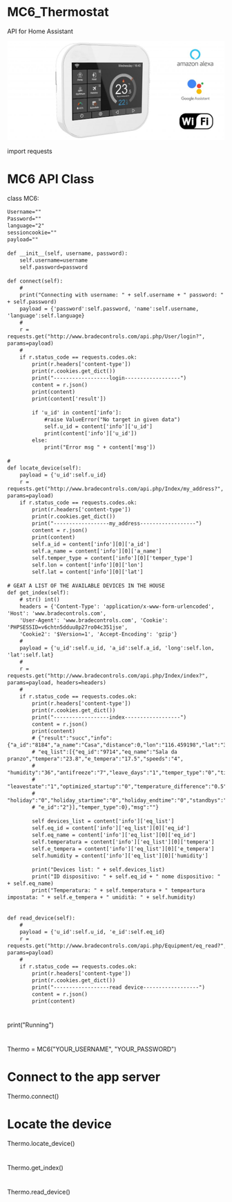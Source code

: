 # MC6_Thermostat
API for Home Assistant

![Image description](MC6-white-white-background-2.jpg)

import requests

# MC6 API Class
class MC6:

    Username=""
    Password=""
    language="2"
    sessioncookie=""
    payload=""
    
    def __init__(self, username, password):
        self.username=username
        self.password=password
        
    def connect(self):
        #
        print("Connecting with username: " + self.username + " password: " + self.password)
        payload = {'password':self.password, 'name':self.username, 'language':self.language}
        #
        r = requests.get("http://www.bradecontrols.com/api.php/User/login?", params=payload)
        #
        if r.status_code == requests.codes.ok:
            print(r.headers['content-type'])
            print(r.cookies.get_dict())
            print("------------------login------------------")
            content = r.json()
            print(content)
            print(content['result'])

            if 'u_id' in content['info']:
                #raise ValueError("No target in given data")
                self.u_id = content['info']['u_id']
                print(content['info']['u_id'])
            else:
                print("Error msg " + content['msg'])
                
    #
    def locate_device(self):
        payload = {'u_id':self.u_id}
        r = requests.get("http://www.bradecontrols.com/api.php/Index/my_address?", params=payload)
        if r.status_code == requests.codes.ok:
            print(r.headers['content-type'])
            print(r.cookies.get_dict())
            print("------------------my_address------------------")
            content = r.json()
            print(content)
            self.a_id = content['info'][0]['a_id']
            self.a_name = content['info'][0]['a_name']
            self.temper_type = content['info'][0]['temper_type']
            self.lon = content['info'][0]['lon']
            self.lat = content['info'][0]['lat']
            
    # GEAT A LIST OF THE AVAILABLE DEVICES IN THE HOUSE
    def get_index(self):
        # str() int()
        headers = {'Content-Type': 'application/x-www-form-urlencoded', 'Host': 'www.bradecontrols.com',
        'User-Agent': 'www.bradecontrols.com', 'Cookie': 'PHPSESSID=v6chtn5dduu8p27ro04c351jse',
        'Cookie2': '$Version=1', 'Accept-Encoding': 'gzip'}
        #
        payload = {'u_id':self.u_id, 'a_id':self.a_id, 'long':self.lon, 'lat':self.lat}
        #
        r = requests.get("http://www.bradecontrols.com/api.php/Index/index?", params=payload, headers=headers)
        #
        if r.status_code == requests.codes.ok:
            print(r.headers['content-type'])
            print(r.cookies.get_dict())
            print("------------------index------------------")
            content = r.json()
            print(content)
            # {"result":"succ","info":{"a_id":"8184","a_name":"Casa","distance":0,"lon":"116.459198","lat":"39.885504",
            # "eq_list":[{"eq_id":"9714","eq_name":"Sala da pranzo","tempera":"23.8","e_tempera":"17.5","speeds":"4",
            # "humidity":"36","antifreeze":"7","leave_days":"1","temper_type":"0","time_zone":"0","pattern":"5","versions":null,
            # "leavestate":"1","optimized_startup":"0","temperature_difference":"0.5","holding_temperature":"25","holding_time":"0",
            # "holiday":"0","holiday_startime":"0","holiday_endtime":"0","standbys":"1","pattern_name":"\u6b63\u5e38","state":"1",
            # "e_id":"2"}],"temper_type":0},"msg":""}

            self devices_list = content['info']['eq_list']
            self.eq_id = content['info']['eq_list'][0]['eq_id']
            self.eq_name = content['info']['eq_list'][0]['eq_id']
            self.temperatura = content['info']['eq_list'][0]['tempera']
            self.e_tempera = content['info']['eq_list'][0]['e_tempera']
            self.humidity = content['info']['eq_list'][0]['humidity']
            
            print("Devices list: " + self.devices_list)
            print("ID dispositivo: " + self.eq_id + " nome dispositivo: " + self.eq_name)
            print("Temperatura: " + self.temperatura + " tempeartura impostata: " + self.e_tempera + " umidità: " + self.humidity)
            
            
    def read_device(self):
        #
        payload = {'u_id':self.u_id, 'e_id':self.eq_id}
        r = requests.get("http://www.bradecontrols.com/api.php/Equipment/eq_read?", params=payload)
        #
        if r.status_code == requests.codes.ok:
            print(r.headers['content-type'])
            print(r.cookies.get_dict())
            print("------------------read device------------------")
            content = r.json()
            print(content)
            
#
print("Running")
#
Thermo = MC6("YOUR_USERNAME", "YOUR_PASSWORD")
# Connect to the app server
Thermo.connect()
# Locate the device
Thermo.locate_device()
# 
Thermo.get_index()
#
Thermo.read_device()

